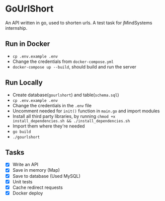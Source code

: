 # GoUrlShort

An API written in go, used to shorten urls. A test task for jMindSystems internship.

## Run in Docker

- `cp .env.example .env`
- Change the credentials from `docker-compose.yml`
- `docker-compose up --build`, should build and run the server

## Run Locally

- Create database(`gourlshort`) and table(`schema.sql`)
- `cp .env.example .env`
- Change the credentials in the `.env` file
- Uncomment needed for `init()` function in `main.go` and import modules
- Install all third party libraries, by running `chmod +x install_dependencies.sh && ./install_dependencies.sh`
- Import them where they're needed
- `go build`
- `./gourlshort`

## Tasks

- [x] Write an API
- [x] Save in memory (Map)
- [x] Save to database (Used MySQL)
- [x] Unit tests
- [x] Cache redirect requests
- [x] Docker deploy
